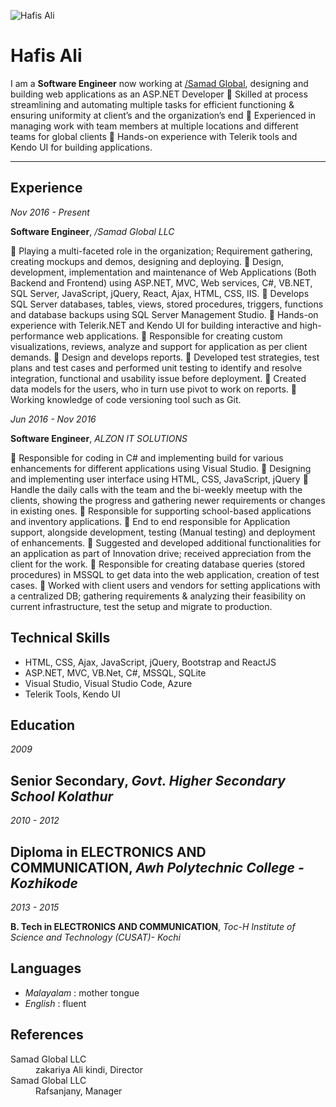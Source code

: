 <!---
#Author: Hafis Ali
#Date : 2021-03-28
#Language: en
-->

![Hafis Ali](.pdf/img/tim-small.png)

# Hafis Ali

I am a **Software Engineer** now working at [/Samad Global](https://www.samad-global.com), designing and 
building web applications as an ASP.NET Developer
 Skilled at process streamlining and automating multiple tasks for efficient 
  functioning & ensuring uniformity at client’s and the organization’s end
 Experienced in managing work with team members at multiple locations and 
  different teams for global clients
 Hands-on experience with Telerik tools and Kendo UI for building applications.

---

<div id="col-1" class="col">

## Experience

*Nov 2016 - Present*

**Software Engineer**, */Samad Global LLC*

	Playing a multi-faceted role in the organization; Requirement gathering, creating mockups and demos, designing and deploying. 
	Design, development, implementation and maintenance of Web Applications (Both Backend and Frontend) using ASP.NET, MVC, Web services, C#, VB.NET, SQL Server, JavaScript, jQuery, React, Ajax, HTML, CSS, IIS.
	Develops SQL Server databases, tables, views, stored procedures, triggers, functions and database backups using SQL Server Management Studio.
	Hands-on experience with Telerik.NET and Kendo UI for building interactive and high-performance web applications. 
	Responsible for creating custom visualizations, reviews, analyze and support for application as per client demands.
	Design and develops reports. 
	Developed test strategies, test plans and test cases and performed unit testing to identify and resolve integration, functional and usability issue before deployment. 
	Created data models for the users, who in turn use pivot to work on reports. 
	Working knowledge of code versioning tool such as Git.


*Jun 2016 - Nov 2016*

**Software Engineer**, *ALZON IT SOLUTIONS*

	Responsible for coding in C# and implementing build for various enhancements for different applications using Visual Studio.
	Designing and implementing user interface using HTML, CSS, JavaScript, jQuery
	Handle the daily calls with the team and the bi-weekly meetup with the clients, showing the progress and gathering newer requirements or changes in existing ones. 
	Responsible for supporting school-based applications and inventory applications.
	End to end responsible for Application support, alongside development, testing (Manual testing) and deployment of enhancements.
	Suggested and developed additional functionalities for an application as part of Innovation drive; received appreciation from the client for the work.
	Responsible for creating database queries (stored procedures) in MSSQL to get data into the web application, creation of test cases. 
	Worked with client users and vendors for setting applications with a centralized DB; gathering requirements & analyzing their feasibility on current infrastructure, test the setup and migrate to production.

</div>

<div id="col-2" class="col">

## Technical Skills

* HTML, CSS, Ajax, JavaScript, jQuery, Bootstrap and ReactJS
* ASP.NET, MVC, VB.Net, C#, MSSQL, SQLite
* Visual Studio, Visual Studio Code, Azure
* Telerik Tools, Kendo UI

## Education

*2009*

**Senior Secondary**, *Govt. Higher Secondary School Kolathur*
---

*2010 - 2012*

**Diploma in ELECTRONICS AND COMMUNICATION**, *Awh Polytechnic College - Kozhikode*
---

*2013 - 2015*

**B. Tech in ELECTRONICS AND COMMUNICATION**, *Toc-H Institute of Science and Technology (CUSAT)- Kochi*

<!--This is where I started my path on the IT road with a polyvalent formation going from mecanic to electronic and IT.-->

## Languages

- *Malayalam* : mother tongue
- *English* : fluent

## References

<dl>
  <dt>Samad Global LLC</dt>
  <dd>zakariya Ali kindi, Director</dd>
  <dt>Samad Global LLC</dt>
  <dd>Rafsanjany, Manager<dd>
</dl>

</div>
